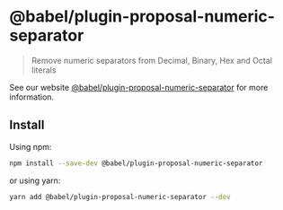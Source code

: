 # @babel/plugin-proposal-numeric-separator

> Remove numeric separators from Decimal, Binary, Hex and Octal literals

See our
website [@babel/plugin-proposal-numeric-separator](https://babeljs.io/docs/en/next/babel-plugin-proposal-numeric-separator.html)
for more information.

## Install

Using npm:

```sh
npm install --save-dev @babel/plugin-proposal-numeric-separator
```

or using yarn:

```sh
yarn add @babel/plugin-proposal-numeric-separator --dev
```
